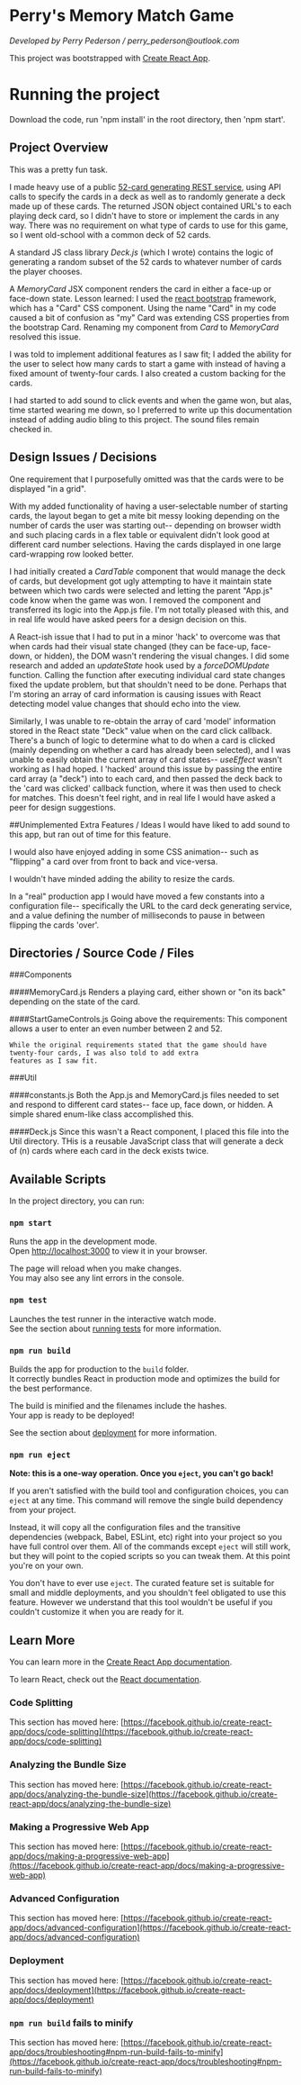 # Perry's Memory Match Game
_Developed by Perry Pederson / perry_pederson@outlook.com_

This project was bootstrapped with [Create React App](https://github.com/facebook/create-react-app).
# Running the project
Download the code, run 'npm install' in the root directory, then 'npm start'.
## Project Overview
This was a pretty fun task.

I made heavy use of a public [52-card generating REST service](https://deckofcardsapi.com/), using API calls to 
specify the cards in a deck as well as to randomly generate a deck made up of these cards. The returned JSON object
contained URL's to each playing deck card, so I didn't have to store or implement the cards in any way.  There was no
requirement on what type of cards to use for this game, so I went old-school with a common deck of 52 cards.

A standard JS class library _Deck.js_ (which I wrote) contains the logic of generating a random subset of the 52 cards 
to whatever number of cards the player chooses.

A _MemoryCard_ JSX component renders the card in either a face-up or face-down state.  Lesson learned: I used the
[react bootstrap](https://react-bootstrap.github.io/) framework, which has a "Card" CSS component.  Using the name "Card"
in my code caused a bit of confusion as "my" Card was extending CSS properties from the bootstrap Card.  Renaming my
component from _Card_ to _MemoryCard_ resolved this issue.

I was told to implement additional features as I saw fit; I added the ability for the user to select how many cards
to start a game with instead of having a fixed amount of twenty-four cards.  I also created a custom backing for the
cards.

I had started to add sound to click events and when the game won, but alas, time started wearing me down, so I preferred
to write up this documentation instead of adding audio bling to this project.  The sound files remain checked in.
## Design Issues / Decisions
One requirement that I purposefully omitted was that the cards were to be displayed "in a grid".

With my added functionality of having a user-selectable number of starting cards, the layout began to get a mite bit
messy looking depending on the number of cards the user was starting out-- depending on browser width and such placing
cards in a flex table or equivalent didn't look good at different card number selections.  Having the cards displayed
in one large card-wrapping row looked better.

I had initially created a _CardTable_ component that would manage the deck of cards, but development got ugly attempting
to have it maintain state between which two cards were selected and letting the parent "App.js" code know when the game
was won.  I removed the component and transferred its logic into the App.js file.  I'm not totally pleased with this, 
and in real life would have asked peers for a design decision on this.

A React-ish issue that I had to put in a minor 'hack' to overcome was that when cards had their visual state changed
(they can be face-up, face-down, or hidden), the DOM wasn't rendering the visual changes.  I did some research and
added an _updateState_ hook used by a _forceDOMUpdate_ function.  Calling the function after executing individual card
state changes fixed the update problem, but that shouldn't need to be done.  Perhaps that I'm storing an array of card
information is causing issues with React detecting model value changes that should echo into the view.

Similarly, I was unable to re-obtain the array of card 'model' information stored in the React state "Deck" value when
on the card click callback.  There's a bunch of logic to determine what to do when a card is clicked (mainly depending 
on whether a card has already been selected), and I was unable to easily obtain the current array of card states--
_useEffect_ wasn't working as I had hoped.  I 'hacked' around this issue by passing the entire card array (a "deck") 
into to each card, and then passed the deck back to the 'card was clicked' callback function, where it was then used to
check for matches.  This doesn't feel right, and in real life I would have asked a peer for design suggestions.

##Unimplemented Extra Features / Ideas
I would have liked to add sound to this app, but ran out of time for this feature.

I would also have enjoyed adding in some CSS animation-- such as "flipping" a card over from front to back and vice-versa.

I wouldn't have minded adding the ability to resize the cards.

In a "real" production app I would have moved a few constants into a configuration file-- specifically the URL to the
card deck generating service, and a value defining the number of milliseconds to pause in between flipping the cards
'over'.

## Directories / Source Code / Files

###Components

####MemoryCard.js
    Renders a playing card, either shown or "on its back" depending on the state of the card.

####StartGameControls.js
    Going above the requirements: This component allows a user to enter an even number between 2 and 52.

    While the original requirements stated that the game should have twenty-four cards, I was also told to add extra
    features as I saw fit.

###Util

####constants.js
    Both the App.js and MemoryCard.js files needed to set and respond to different card states-- face up, face down, 
    or hidden.  A simple shared enum-like class accomplished this.

####Deck.js
    Since this wasn't a React component, I placed this file into the Util directory.
    THis is a reusable JavaScript class that will generate a deck of (n) cards where each card in the deck exists twice.
   

## Available Scripts

In the project directory, you can run:

### `npm start`

Runs the app in the development mode.\
Open [http://localhost:3000](http://localhost:3000) to view it in your browser.

The page will reload when you make changes.\
You may also see any lint errors in the console.

### `npm test`

Launches the test runner in the interactive watch mode.\
See the section about [running tests](https://facebook.github.io/create-react-app/docs/running-tests) for more information.

### `npm run build`

Builds the app for production to the `build` folder.\
It correctly bundles React in production mode and optimizes the build for the best performance.

The build is minified and the filenames include the hashes.\
Your app is ready to be deployed!

See the section about [deployment](https://facebook.github.io/create-react-app/docs/deployment) for more information.

### `npm run eject`

**Note: this is a one-way operation. Once you `eject`, you can't go back!**

If you aren't satisfied with the build tool and configuration choices, you can `eject` at any time. This command will remove the single build dependency from your project.

Instead, it will copy all the configuration files and the transitive dependencies (webpack, Babel, ESLint, etc) right into your project so you have full control over them. All of the commands except `eject` will still work, but they will point to the copied scripts so you can tweak them. At this point you're on your own.

You don't have to ever use `eject`. The curated feature set is suitable for small and middle deployments, and you shouldn't feel obligated to use this feature. However we understand that this tool wouldn't be useful if you couldn't customize it when you are ready for it.

## Learn More

You can learn more in the [Create React App documentation](https://facebook.github.io/create-react-app/docs/getting-started).

To learn React, check out the [React documentation](https://reactjs.org/).

### Code Splitting

This section has moved here: [https://facebook.github.io/create-react-app/docs/code-splitting](https://facebook.github.io/create-react-app/docs/code-splitting)

### Analyzing the Bundle Size

This section has moved here: [https://facebook.github.io/create-react-app/docs/analyzing-the-bundle-size](https://facebook.github.io/create-react-app/docs/analyzing-the-bundle-size)

### Making a Progressive Web App

This section has moved here: [https://facebook.github.io/create-react-app/docs/making-a-progressive-web-app](https://facebook.github.io/create-react-app/docs/making-a-progressive-web-app)

### Advanced Configuration

This section has moved here: [https://facebook.github.io/create-react-app/docs/advanced-configuration](https://facebook.github.io/create-react-app/docs/advanced-configuration)

### Deployment

This section has moved here: [https://facebook.github.io/create-react-app/docs/deployment](https://facebook.github.io/create-react-app/docs/deployment)

### `npm run build` fails to minify

This section has moved here: [https://facebook.github.io/create-react-app/docs/troubleshooting#npm-run-build-fails-to-minify](https://facebook.github.io/create-react-app/docs/troubleshooting#npm-run-build-fails-to-minify)
